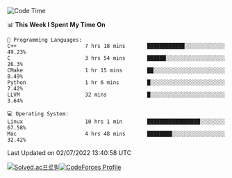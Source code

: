 
<!--START_SECTION:waka-->
![Code Time](http://img.shields.io/badge/Code%20Time-0%20secs-blue)

📊 **This Week I Spent My Time On** 

```text
💬 Programming Languages: 
C++                      7 hrs 18 mins       ████████████░░░░░░░░░░░░░   49.23% 
C                        3 hrs 54 mins       ██████░░░░░░░░░░░░░░░░░░░   26.3% 
CMake                    1 hr 15 mins        ██░░░░░░░░░░░░░░░░░░░░░░░   8.49% 
Python                   1 hr 6 mins         █░░░░░░░░░░░░░░░░░░░░░░░░   7.42% 
LLVM                     32 mins             █░░░░░░░░░░░░░░░░░░░░░░░░   3.64%

💻 Operating System: 
Linux                    10 hrs 1 min        █████████████████░░░░░░░░   67.58% 
Mac                      4 hrs 48 mins       ████████░░░░░░░░░░░░░░░░░   32.42%

```


 Last Updated on 02/07/2022 13:40:58 UTC
<!--END_SECTION:waka-->
[![Solved.ac프로필](http://mazassumnida.wtf/api/generate_badge?boj=hckim96)](https://solved.ac/hckim96)[![CodeForces Profile](https://cf.leed.at?id=hckim96)](https://codeforces.com/profile/hckim96)
